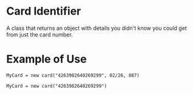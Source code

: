 # Card Identifier

A class that returns an object with details you didn't know you could get from just the card number.

# Example of Use

`MyCard = new card("4263982640269299", 02/26, 887)`

`MyCard = new card("4263982640269299")`
